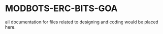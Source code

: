 # MODBOTS-ERC-BITS-GOA
all documentation for files related to designing and coding would be placed here.
